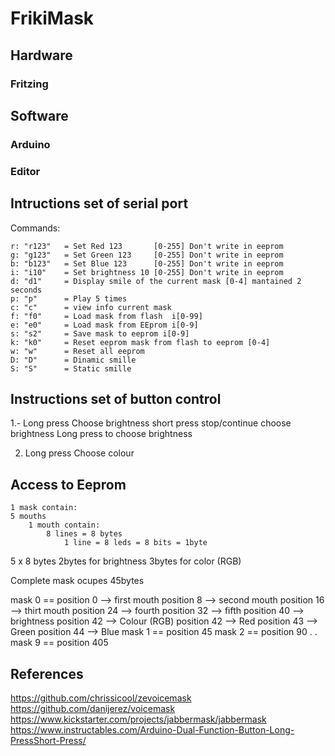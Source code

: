 # FrikiMask

## Hardware

### Fritzing

## Software

### Arduino

### Editor

## Intructions set of serial port
Commands:

	r: "r123"   = Set Red 123       [0-255] Don't write in eeprom	
	g: "g123"   = Set Green 123     [0-255] Don't write in eeprom
	b: "b123"   = Set Blue 123      [0-255] Don't write in eeprom
	i: "i10"    = Set brightness 10 [0-255] Don't write in eeprom
	d: "d1"     = Display smile of the current mask [0-4] mantained 2 seconds
	p: "p"      = Play 5 times
	c: "c"      = view info current mask
	f: "f0"		= Load mask from flash  i[0-99]
	e: "e0"		= Load mask from EEprom i[0-9]
	s: "s2"		= Save mask to eeprom i[0-9]
	k: "k0" 	= Reset eeprom mask from flash to eeprom [0-4]
	w: "w"		= Reset all eeprom
	D: "D"		= Dinamic smille
	S: "S"		= Static smille

## Instructions set of button control

1.- Long press
	Choose brightness
	short press stop/continue choose brightness
	Long press to choose brightness

2. Long press
	Choose colour

## Access to Eeprom

	1 mask contain:
	5 mouths
		1 mouth contain:
			8 lines = 8 bytes
				1 line = 8 leds = 8 bits = 1byte
5 x 8 bytes
2bytes for brightness
3bytes for color (RGB)

Complete mask ocupes 45bytes

mask 0 == position 0  --> first mouth
		  position 8  --> second mouth
		  position 16 --> thirt mouth
		  position 24 --> fourth
		  position 32 --> fifth
		  position 40 --> brightness
		  position 42 --> Colour (RGB)
		     position 42 --> Red
		     position 43 --> Green
		     position 44 --> Blue
mask 1 == position 45
mask 2 == position 90
.
.
mask 9 == position 405

## References
https://github.com/chrissicool/zevoicemask
https://github.com/danijerez/voicemask
https://www.kickstarter.com/projects/jabbermask/jabbermask
https://www.instructables.com/Arduino-Dual-Function-Button-Long-PressShort-Press/
